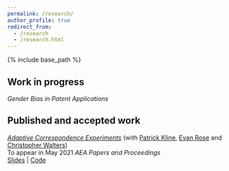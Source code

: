 ```yaml
---
permalink: /research/
author_profile: true
redirect_from:
  - /research
  - /research.html
---
```


{% include base_path %}

## Work in progress 

*Gender Bias in Patent Applications*

## Published and accepted work

[*Adaptive Correspondence Experiments*](https://eml.berkeley.edu//~crwalters/papers/skynet.pdf) (with [Patrick Kline](https://eml.berkeley.edu/~pkline/), [Evan Rose](https://ekrose.github.io/) and [Christopher Walters](https://eml.berkeley.edu/~crwalters/))   
To appear in May 2021 *AEA Papers and Proceedings*  
[Slides](/files/Slides_final.pdf) | [Code](/files/final_code.zip) 

